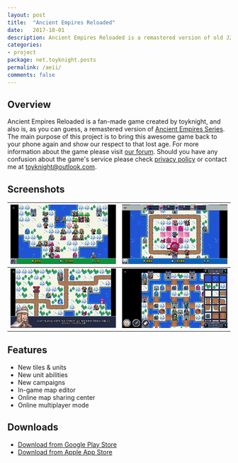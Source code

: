 ```yaml
---
layout: post
title:  "Ancient Empires Reloaded"
date:   2017-10-01
description: Ancient Empires Reloaded is a remastered version of old J2ME game <a href="https://en.wikipedia.org/wiki/Ancient_Empires_(mobile_game)">Ancient Empires Series</a>. Featuring all the original/newly added campaigns, in-game map editor, map sharing center, online multiplayer mode and more.
categories:
- project
package: net.toyknight.posts
permalink: /aeii/
comments: false
---
```


## Overview

Ancient Empires Reloaded is a fan-made game created by toyknight, and also is, as you can guess, a remastered version of [Ancient Empires Series](https://en.wikipedia.org/wiki/Ancient_Empires_(mobile_game)). The main purpose of this project is to bring this awesome game back to your phone again and show our respect to that lost age. For more information about the game please visit [our forum](http://aeii.boards.net/). Should you have any confusion about the game's service please check [privacy policy](https://toyknight.net/aeii/privacy) or contact me at [toyknight@outlook.com](mailto:toyknight@outlook.com).

## Screenshots

|![](/assets/images/aer/screenshots/screenshot_1.png)|![](/assets/images/aer/screenshots/screenshot_2.png)|
|----------------------------------------------------|---------------------------------------------------:|
|![](/assets/images/aer/screenshots/screenshot_3.png)|![](/assets/images/aer/screenshots/screenshot_4.png)|

## Features

* New tiles & units
* New unit abilities
* New campaigns
* In-game map editor
* Online map sharing center
* Online multiplayer mode

## Downloads

* [Download from Google Play Store](https://play.google.com/store/apps/details?id=net.toyknight.aeii.android)
* [Download from Apple App Store](https://apps.apple.com/app/id1202568287)
